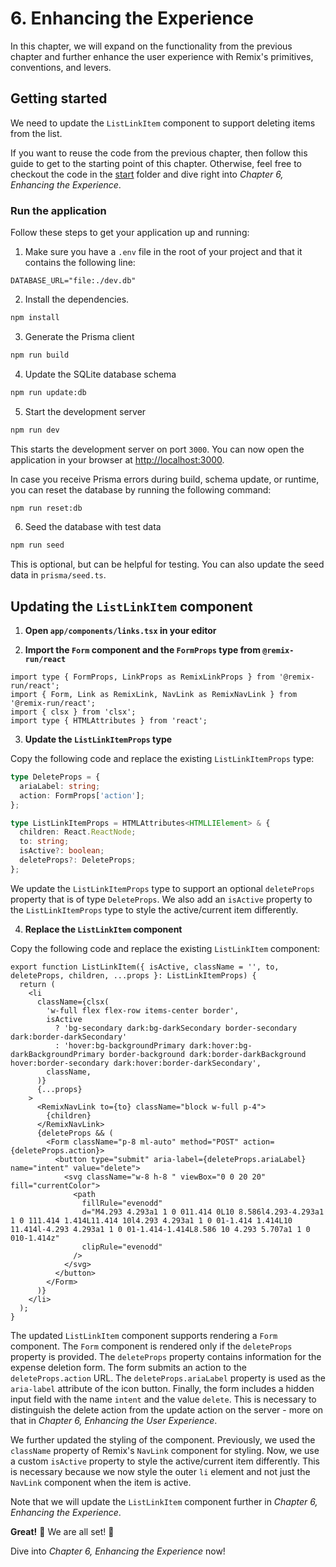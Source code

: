 # 6. Enhancing the Experience

In this chapter, we will expand on the functionality from the previous chapter and further enhance the user experience with Remix's primitives, conventions, and levers.

## Getting started

We need to update the `ListLinkItem` component to support deleting items from the list.

If you want to reuse the code from the previous chapter, then follow this guide to get to the starting point of this chapter. Otherwise, feel free to checkout the code in the [start](./start/) folder and dive right into _Chapter 6, Enhancing the Experience_.

### Run the application

Follow these steps to get your application up and running:

1. Make sure you have a `.env` file in the root of your project and that it contains the following line:

```text
DATABASE_URL="file:./dev.db"
```

2. Install the dependencies.

```bash
npm install
```

3. Generate the Prisma client

```bash
npm run build
```

4. Update the SQLite database schema

```bash
npm run update:db
```

5. Start the development server

```bash
npm run dev
```

This starts the development server on port `3000`. You can now open the application in your browser at [http://localhost:3000](http://localhost:3000).

In case you receive Prisma errors during build, schema update, or runtime, you can reset the database by running the following command:

```bash
npm run reset:db
```

6. Seed the database with test data

```bash
npm run seed
```

This is optional, but can be helpful for testing. You can also update the seed data in `prisma/seed.ts`.

## Updating the `ListLinkItem` component

1. **Open `app/components/links.tsx` in your editor**

2. **Import the `Form` component and the `FormProps` type from `@remix-run/react`**

```tsx
import type { FormProps, LinkProps as RemixLinkProps } from '@remix-run/react';
import { Form, Link as RemixLink, NavLink as RemixNavLink } from '@remix-run/react';
import { clsx } from 'clsx';
import type { HTMLAttributes } from 'react';
```

3. **Update the `ListLinkItemProps` type**

Copy the following code and replace the existing `ListLinkItemProps` type:

```typescript
type DeleteProps = {
  ariaLabel: string;
  action: FormProps['action'];
};

type ListLinkItemProps = HTMLAttributes<HTMLLIElement> & {
  children: React.ReactNode;
  to: string;
  isActive?: boolean;
  deleteProps?: DeleteProps;
};
```

We update the `ListLinkItemProps` type to support an optional `deleteProps` property that is of type `DeleteProps`. We also add an `isActive` property to the `ListLinkItemProps` type to style the active/current item differently.

4. **Replace the `ListLinkItem` component**

Copy the following code and replace the existing `ListLinkItem` component:

```tsx
export function ListLinkItem({ isActive, className = '', to, deleteProps, children, ...props }: ListLinkItemProps) {
  return (
    <li
      className={clsx(
        'w-full flex flex-row items-center border',
        isActive
          ? 'bg-secondary dark:bg-darkSecondary border-secondary dark:border-darkSecondary'
          : 'hover:bg-backgroundPrimary dark:hover:bg-darkBackgroundPrimary border-background dark:border-darkBackground hover:border-secondary dark:hover:border-darkSecondary',
        className,
      )}
      {...props}
    >
      <RemixNavLink to={to} className="block w-full p-4">
        {children}
      </RemixNavLink>
      {deleteProps && (
        <Form className="p-8 ml-auto" method="POST" action={deleteProps.action}>
          <button type="submit" aria-label={deleteProps.ariaLabel} name="intent" value="delete">
            <svg className="w-8 h-8 " viewBox="0 0 20 20" fill="currentColor">
              <path
                fillRule="evenodd"
                d="M4.293 4.293a1 1 0 011.414 0L10 8.586l4.293-4.293a1 1 0 111.414 1.414L11.414 10l4.293 4.293a1 1 0 01-1.414 1.414L10 11.414l-4.293 4.293a1 1 0 01-1.414-1.414L8.586 10 4.293 5.707a1 1 0 010-1.414z"
                clipRule="evenodd"
              />
            </svg>
          </button>
        </Form>
      )}
    </li>
  );
}
```

The updated `ListLinkItem` component supports rendering a `Form` component. The `Form` component is rendered only if the `deleteProps` property is provided. The `deleteProps` property contains information for the expense deletion form. The form submits an action to the `deleteProps.action` URL. The `deleteProps.ariaLabel` property is used as the `aria-label` attribute of the icon button. Finally, the form includes a hidden input field with the name `intent` and the value `delete`. This is necessary to distinguish the delete action from the update action on the server - more on that in _Chapter 6, Enhancing the User Experience_.

We further updated the styling of the component. Previously, we used the `className` property of Remix's `NavLink` component for styling. Now, we use a custom `isActive` property to style the active/current item differently. This is necessary because we now style the outer `li` element and not just the `NavLink` component when the item is active.

Note that we will update the `ListLinkItem` component further in _Chapter 6, Enhancing the Experience_.

**Great!** 🥳 We are all set! 🎉

Dive into _Chapter 6, Enhancing the Experience_ now!
